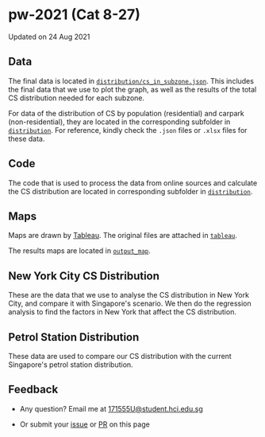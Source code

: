 # pw-2021 (Cat 8-27)

Updated on 24 Aug 2021

## Data

The final data is located in [`distribution/cs_in_subzone.json`](https://github.com/sileneer/pw-2021/blob/master/distribution/cs_in_subzone.json). This includes the final data that we use to plot the graph, as well as the results of the total CS distribution needed for each subzone.

For data of the distribution of CS by population (residential) and carpark (non-residential), they are located in the corresponding subfolder in [`distribution`](https://github.com/sileneer/pw-2021/blob/master/distribution). For reference, kindly check the `.json` files or `.xlsx` files for these data.

## Code

The code that is used to process the data from online sources and calculate the CS distribution are located in corresponding subfolder in [`distribution`](https://github.com/sileneer/pw-2021/blob/master/distribution). 

## Maps

Maps are drawn by [Tableau](https://github.com/tableau). The original files are attached in [`tableau`](https://github.com/sileneer/pw-2021/tree/master/tableau).

The results maps are located in [`output_map`](https://github.com/sileneer/pw-2021/tree/master/output_map). 

## New York City CS Distribution

These are the data that we use to analyse the CS distribution in New York City, and compare it with Singapore's scenario. We then do the regression analysis to find the factors in New York that affect the CS distribution. 

## Petrol Station Distribution

These data are used to compare our CS distribution with the current Singapore's petrol station distribution. 

## Feedback

- Any question? Email me at <171555U@student.hci.edu.sg>

- Or submit your [issue](https://github.com/sileneer/pw-2021/issues/new) or [PR](https://github.com/sileneer/pw-2021/pulls) on this page
